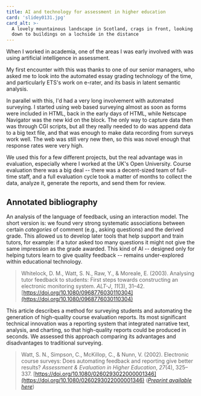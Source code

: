 ```yaml
---
title: AI and technology for assessment in higher education
card: 'slidey0131.jpg'
card_alt: >-
  A lovely mountainous landscape in Scotland, crags in front, looking 
  down to buildings on a lochside in the distance
---
```


When I worked in academia, one of the areas I was early involved with
was using artificial intelligence in assessment. 

My first encounter with this was thanks to one of our senior managers, 
who asked me to look into the automated essay grading technology of the 
time, and particularly ETS's work on e-rater, and its basis in latent semantic 
analysis.

In parallel with this, I'd had a very long involvement with automated surveying.
I started using web based surveying almost as soon as forms were included in 
HTML, back in the early days of HTML, while Netscape Navigator was the new kid
on the block. The only way to capture data then was through CGI scripts, but
all they really needed to do was append data to a big text file, and that was
enough to make data recording from surveys work well. The web was still very
new then, so this was novel enough that response rates were very high.

We used this for a few different projects, but the real advantage was in 
evaluation, especially where I worked at the UK's Open University. Course evaluation
there was a big deal -- there was a decent-sized team of full-time staff, and a
full evaluation cycle took a matter of months to collect the data, analyze it,
generate the reports, and send them for review.

## Annotated bibliography

An analysis of the language of feedback, using an interaction model. The short
version is: we found very strong systematic associations between certain
*categories* of comment (e.g., asking questions) and the derived grade. This
allowed us to develop later tools that help support and train tutors, for
example: if a tutor asked too many questions it might not give the same
impression as the grade awarded. This kind of AI -- designed only for helping
tutors learn to give quality feedback -- remains under-explored within
educational technology.

> Whitelock, D. M., Watt, S. N., Raw, Y., & Moreale, E. (2003). Analysing tutor
> feedback to students: First steps towards constructing an electronic
> monitoring system. *ALT-J*, *11*(3), 31–42.
> [https://doi.org/10.1080/0968776030110304](https://doi.org/10.1080/0968776030110304)

This article describes a method for surveying students and automating the
generation of high-quality course evaluation reports. Its most significant
technical innovation was a reporting system that integrated narrative text,
analysis, and charting, so that high-quality reports could be produced in
seconds. We assessed this approach comparing its advantages and disadvantages to
traditional surveying.

<script lang="ts">
import preprint from '$lib/assets/pdfs/ECS.d3.pdf?url'
</script>

> Watt, S. N., Simpson, C., McKillop, C., & Nunn, V. (2002). Electronic course
> surveys: Does automating feedback and reporting give better results?
> *Assessment & Evaluation in Higher Education*, *27*(4), 325–337.
> [https://doi.org/10.1080/0260293022000001346](https://doi.org/10.1080/0260293022000001346)
> (<a href="{ preprint }" download><i>Preprint available here</i></a>)

